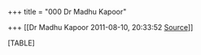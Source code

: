 +++
title = "000 Dr Madhu Kapoor"

+++
[[Dr Madhu Kapoor	2011-08-10, 20:33:52 [Source](https://groups.google.com/g/bvparishat/c/QxTzpYJq_uw)]]



[TABLE]

